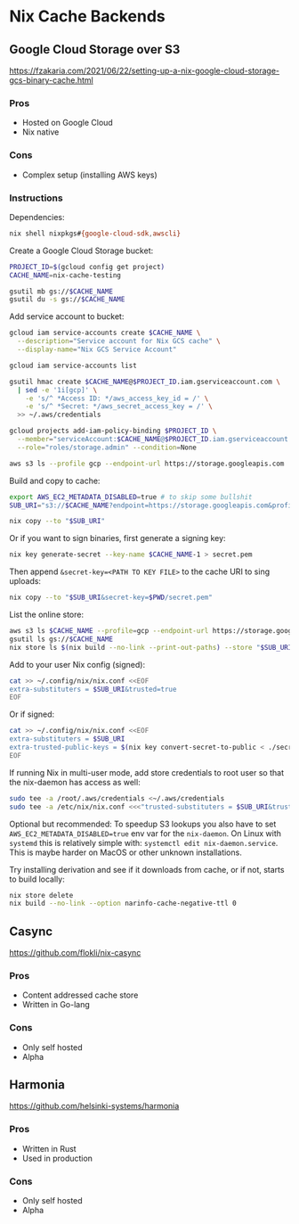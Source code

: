 # Nix Cache Backends

## Google Cloud Storage over S3

<https://fzakaria.com/2021/06/22/setting-up-a-nix-google-cloud-storage-gcs-binary-cache.html>

### Pros

- Hosted on Google Cloud
- Nix native

### Cons

- Complex setup (installing AWS keys)

### Instructions

Dependencies:

```sh
nix shell nixpkgs#{google-cloud-sdk,awscli}
```

Create a Google Cloud Storage bucket:

```sh
PROJECT_ID=$(gcloud config get project)
CACHE_NAME=nix-cache-testing

gsutil mb gs://$CACHE_NAME
gsutil du -s gs://$CACHE_NAME
```

Add service account to bucket:

```sh
gcloud iam service-accounts create $CACHE_NAME \
  --description="Service account for Nix GCS cache" \
  --display-name="Nix GCS Service Account"

gcloud iam service-accounts list

gsutil hmac create $CACHE_NAME@$PROJECT_ID.iam.gserviceaccount.com \
  | sed -e '1i[gcp]' \
    -e 's/^ *Access ID: */aws_access_key_id = /' \
    -e 's/^ *Secret: */aws_secret_access_key = /' \
  >> ~/.aws/credentials

gcloud projects add-iam-policy-binding $PROJECT_ID \
  --member="serviceAccount:$CACHE_NAME@$PROJECT_ID.iam.gserviceaccount.com" \
  --role="roles/storage.admin" --condition=None

aws s3 ls --profile gcp --endpoint-url https://storage.googleapis.com
```

Build and copy to cache:

```sh
export AWS_EC2_METADATA_DISABLED=true # to skip some bullshit
SUB_URI="s3://$CACHE_NAME?endpoint=https://storage.googleapis.com&profile=gcp&trusted=true"

nix copy --to "$SUB_URI"
```

Or if you want to sign binaries, first generate a signing key:

```sh
nix key generate-secret --key-name $CACHE_NAME-1 > secret.pem
```

Then append `&secret-key=<PATH TO KEY FILE>` to the cache URI to sing uploads:

```sh
nix copy --to "$SUB_URI&secret-key=$PWD/secret.pem"
```

List the online store:

```sh
aws s3 ls $CACHE_NAME --profile=gcp --endpoint-url https://storage.googleapis.com
gsutil ls gs://$CACHE_NAME
nix store ls $(nix build --no-link --print-out-paths) --store "$SUB_URI"
```

Add to your user Nix config (signed):

```sh
cat >> ~/.config/nix/nix.conf <<EOF
extra-substituters = $SUB_URI&trusted=true
EOF
```

Or if signed:

```sh
cat >> ~/.config/nix/nix.conf <<EOF
extra-substituters = $SUB_URI
extra-trusted-public-keys = $(nix key convert-secret-to-public < ./secret.pem)
EOF
```

If running Nix in multi-user mode, add store credentials to root user so that
the nix-daemon has access as well:

```sh
sudo tee -a /root/.aws/credentials <~/.aws/credentials
sudo tee -a /etc/nix/nix.conf <<<"trusted-substituters = $SUB_URI&trusted=true"
```

Optional but recommended: To speedup S3 lookups you also have to set
`AWS_EC2_METADATA_DISABLED=true` env var for the `nix-daemon`. On
Linux with `systemd` this is relatively simple with: `systemctl edit
nix-daemon.service`. This is maybe harder on MacOS or other unknown
installations.

Try installing derivation and see if it downloads from cache, or if not,
starts to build locally:

```sh
nix store delete
nix build --no-link --option narinfo-cache-negative-ttl 0
```


## Casync

<https://github.com/flokli/nix-casync>

### Pros

- Content addressed cache store
- Written in Go-lang

### Cons

- Only self hosted
- Alpha


## Harmonia

<https://github.com/helsinki-systems/harmonia>

### Pros

- Written in Rust
- Used in production

### Cons

- Only self hosted
- Alpha
